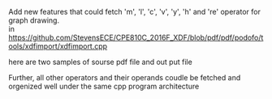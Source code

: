 Add new features that could fetch 'm', 'l', 'c', 'v', 'y', 'h' and 're' operator for graph drawing.  
in https://github.com/StevensECE/CPE810C_2016F_XDF/blob/pdf/pdf/podofo/tools/xdfimport/xdfimport.cpp

here are two samples of sourse pdf file and out put file

Further, all other operators and their operands coudle be fetched and orgenized well under the same cpp program architecture
